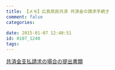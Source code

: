 ```yaml
---
title: 【メモ】広島県民共済 共済金の請求手続き
comment: false
categories:
   
date: 2015-01-07 12:40:51
id: 0107_1240
tags:
---
```


[共済金支払請求の場合の提出書類](http://www.hiroshima-kyosai.or.jp/service/application/life/documents/)